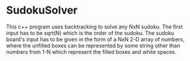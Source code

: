# SudokuSolver
This c++ program uses backtracking to solve any NxN sudoku.
The first input has to be sqrt(N) which is the order of the sudoku.
The sudoku board's input has to be given in the form of a NxN 2-D array of numbers, where the unfilled boxes can be represented by some string other than numbers from 1-N which represent the filled boxes and white spaces.
